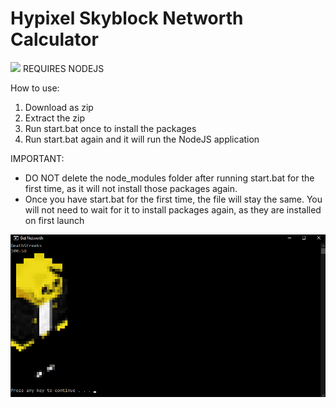 # Hypixel Skyblock Networth Calculator
<img src="https://visitor-badge-reloaded.herokuapp.com/badge?page_id=coolgoagle_HypixelSkyblockNetworthCalculator&color=000&text=Views&style=for-the-badge&logo=Github&logoColor=white">
REQUIRES NODEJS

How to use:
  1. Download as zip
  2. Extract the zip
  3. Run start.bat once to install the packages
  4. Run start.bat again and it will run the NodeJS application

IMPORTANT:
- DO NOT delete the node_modules folder after running start.bat for the first time, as it will not install those packages again.
- Once you have start.bat for the first time, the file will stay the same. You will not need to wait for it to install packages again, as they are installed on first launch

<img src="https://github.com/coolgoagle/images/raw/main/networthcalculator.png">
